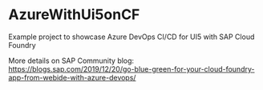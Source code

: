 # AzureWithUi5onCF
Example project to showcase Azure DevOps CI/CD for UI5 with SAP Cloud Foundry

More details on SAP Community blog: https://blogs.sap.com/2019/12/20/go-blue-green-for-your-cloud-foundry-app-from-webide-with-azure-devops/
